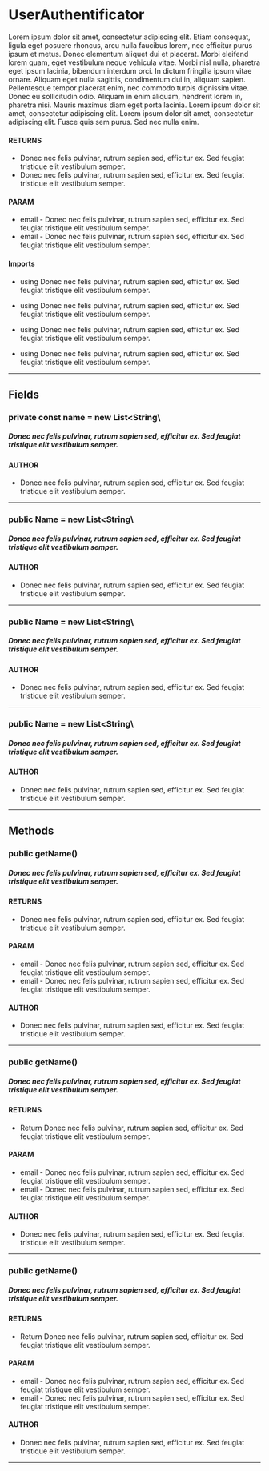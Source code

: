 # UserAuthentificator

Lorem ipsum dolor sit amet, consectetur adipiscing elit. Etiam consequat, ligula eget posuere rhoncus, arcu nulla faucibus lorem, nec efficitur purus
ipsum et metus. Donec elementum aliquet dui et placerat. Morbi eleifend lorem quam, eget vestibulum neque vehicula vitae. Morbi nisl nulla, pharetra
eget ipsum lacinia, bibendum interdum orci. In dictum fringilla ipsum vitae ornare. Aliquam eget nulla sagittis, condimentum dui in, aliquam sapien.
Pellentesque tempor placerat enim, nec commodo turpis dignissim vitae. Donec eu sollicitudin odio. Aliquam in enim aliquam, hendrerit lorem in,
pharetra nisi. Mauris maximus diam eget porta lacinia. Lorem ipsum dolor sit amet, consectetur adipiscing elit. Lorem ipsum dolor sit amet,
consectetur adipiscing elit. Fusce quis sem purus. Sed nec nulla enim.

#### RETURNS

- Donec nec felis pulvinar, rutrum sapien sed, efficitur ex. Sed feugiat tristique elit vestibulum semper.
- Donec nec felis pulvinar, rutrum sapien sed, efficitur ex. Sed feugiat tristique elit vestibulum semper.

#### PARAM

- email - Donec nec felis pulvinar, rutrum sapien sed, efficitur ex. Sed feugiat tristique elit vestibulum semper.
- email - Donec nec felis pulvinar, rutrum sapien sed, efficitur ex. Sed feugiat tristique elit vestibulum semper.

#### Imports

- using Donec nec felis pulvinar, rutrum sapien sed, efficitur ex. Sed feugiat tristique elit vestibulum semper.

- using Donec nec felis pulvinar, rutrum sapien sed, efficitur ex. Sed feugiat tristique elit vestibulum semper.

- using Donec nec felis pulvinar, rutrum sapien sed, efficitur ex. Sed feugiat tristique elit vestibulum semper.

- using Donec nec felis pulvinar, rutrum sapien sed, efficitur ex. Sed feugiat tristique elit vestibulum semper.

---

## Fields

### private const name = new List\<String\

##### Donec nec felis pulvinar, rutrum sapien sed, efficitur ex. Sed feugiat tristique elit vestibulum semper.

#### AUTHOR

- Donec nec felis pulvinar, rutrum sapien sed, efficitur ex. Sed feugiat tristique elit vestibulum semper.

---

### public Name = new List\<String\

##### Donec nec felis pulvinar, rutrum sapien sed, efficitur ex. Sed feugiat tristique elit vestibulum semper.

#### AUTHOR

- Donec nec felis pulvinar, rutrum sapien sed, efficitur ex. Sed feugiat tristique elit vestibulum semper.

---

### public Name = new List\<String\

##### Donec nec felis pulvinar, rutrum sapien sed, efficitur ex. Sed feugiat tristique elit vestibulum semper.

#### AUTHOR

- Donec nec felis pulvinar, rutrum sapien sed, efficitur ex. Sed feugiat tristique elit vestibulum semper.

---

### public Name = new List\<String\

##### Donec nec felis pulvinar, rutrum sapien sed, efficitur ex. Sed feugiat tristique elit vestibulum semper.

#### AUTHOR

- Donec nec felis pulvinar, rutrum sapien sed, efficitur ex. Sed feugiat tristique elit vestibulum semper.

---

## Methods

### public getName()

##### Donec nec felis pulvinar, rutrum sapien sed, efficitur ex. Sed feugiat tristique elit vestibulum semper.

#### RETURNS

- Donec nec felis pulvinar, rutrum sapien sed, efficitur ex. Sed feugiat tristique elit vestibulum semper.

#### PARAM

- email - Donec nec felis pulvinar, rutrum sapien sed, efficitur ex. Sed feugiat tristique elit vestibulum semper.
- email - Donec nec felis pulvinar, rutrum sapien sed, efficitur ex. Sed feugiat tristique elit vestibulum semper.

#### AUTHOR

- Donec nec felis pulvinar, rutrum sapien sed, efficitur ex. Sed feugiat tristique elit vestibulum semper.

---

### public getName()

##### Donec nec felis pulvinar, rutrum sapien sed, efficitur ex. Sed feugiat tristique elit vestibulum semper.

#### RETURNS

- Return Donec nec felis pulvinar, rutrum sapien sed, efficitur ex. Sed feugiat tristique elit vestibulum semper.

#### PARAM

- email - Donec nec felis pulvinar, rutrum sapien sed, efficitur ex. Sed feugiat tristique elit vestibulum semper.
- email - Donec nec felis pulvinar, rutrum sapien sed, efficitur ex. Sed feugiat tristique elit vestibulum semper.

#### AUTHOR

- Donec nec felis pulvinar, rutrum sapien sed, efficitur ex. Sed feugiat tristique elit vestibulum semper.

---

### public getName()

##### Donec nec felis pulvinar, rutrum sapien sed, efficitur ex. Sed feugiat tristique elit vestibulum semper.

#### RETURNS

- Return Donec nec felis pulvinar, rutrum sapien sed, efficitur ex. Sed feugiat tristique elit vestibulum semper.

#### PARAM

- email - Donec nec felis pulvinar, rutrum sapien sed, efficitur ex. Sed feugiat tristique elit vestibulum semper.
- email - Donec nec felis pulvinar, rutrum sapien sed, efficitur ex. Sed feugiat tristique elit vestibulum semper.

#### AUTHOR

- Donec nec felis pulvinar, rutrum sapien sed, efficitur ex. Sed feugiat tristique elit vestibulum semper.

---